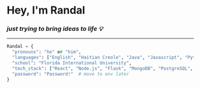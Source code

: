 # Hey, I'm Randal

### ***just trying to bring ideas to life 💡***

---

```python
Randal = {
  "pronouns": "he" or "him",
  "languages": ["English", "Haitian Creole", "Java", "Javascript", "Python", "SQL"],
  "school": "Florida International University",
  "tech_stack": ["React", "Node.js", "Flask", "MongoDB", "PostgreSQL", "AWS"],
  "password": "Password!"  # move to env later
}
